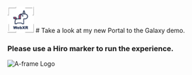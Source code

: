 
<img src="https://github.com/AnastasiiaaaaM/WebXR/blob/master/galaxyPortal/assets/img/myLogo2.png" height="60" alt="A-frame Logo"/>   
# Take a look at my new Portal to the Galaxy demo. 

### Please use a Hiro marker to run the experience.


<img src="https://upload.wikimedia.org/wikipedia/commons/4/48/Hiro_marker_ARjs.png" height="300" alt="A-frame Logo"/>
